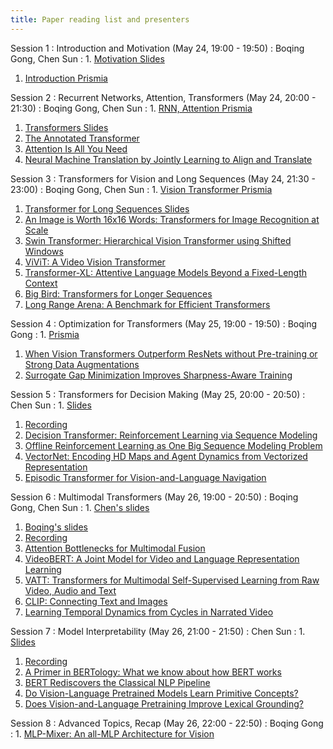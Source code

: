 ```yaml
---
title: Paper reading list and presenters
---
```


Session 1
: Introduction and Motivation (May 24, 19:00 - 19:50)
  : Boqing Gong, Chen Sun
: 1. [Motivation Slides](https://drive.google.com/file/d/1cfCWxycGGuZMcrcE2IJJBmG9UMkyJ7ka/view?usp=sharing)
  1. [Introduction Prismia](https://prismia.chat/shared/J2AE-A8GP)

Session 2
: Recurrent Networks, Attention, Transformers (May 24, 20:00 - 21:30)
  : Boqing Gong, Chen Sun
: 1. [RNN, Attention Prismia](https://prismia.chat/shared/HLQN-3X31)
  1. [Transformers Slides](https://drive.google.com/file/d/1V5bq4cYinhRzD6Ucki8pEo-fmKt6RoiN/view?usp=sharing)
  1. [The Annotated Transformer](http://nlp.seas.harvard.edu/annotated-transformer/)
  1. [Attention Is All You Need](https://arxiv.org/abs/1706.03762)
  1. [Neural Machine Translation by Jointly Learning to Align and Translate](https://arxiv.org/abs/1409.0473)

Session 3
: Transformers for Vision and Long Sequences (May 24, 21:30 - 23:00)
  : Boqing Gong, Chen Sun
: 1. [Vision Transformer Prismia](https://prismia.chat/shared/3D2J-FIPK)
  1. [Transformer for Long Sequences Slides](https://drive.google.com/file/d/1x_MdqDDw00VnXrkmeAveza1t9Dd7by_-/view?usp=sharing)
  1. [An Image is Worth 16x16 Words: Transformers for Image Recognition at Scale](https://arxiv.org/abs/2010.11929)
  1. [Swin Transformer: Hierarchical Vision Transformer using Shifted Windows](https://arxiv.org/abs/2103.14030)
  1. [ViViT: A Video Vision Transformer](https://arxiv.org/abs/2103.15691)
  1. [Transformer-XL: Attentive Language Models Beyond a Fixed-Length Context](https://arxiv.org/abs/1901.02860)
  1. [Big Bird: Transformers for Longer Sequences](https://arxiv.org/abs/2007.14062)
  1. [Long Range Arena: A Benchmark for Efficient Transformers](https://arxiv.org/abs/2011.04006)

Session 4
: Optimization for Transformers (May 25, 19:00 - 19:50)
  : Boqing Gong
: 1. [Prismia](https://prismia.chat/shared/6JG3-5LA6)
  1. [When Vision Transformers Outperform ResNets without Pre-training or Strong Data Augmentations](https://arxiv.org/abs/2106.01548)
  1. [Surrogate Gap Minimization Improves Sharpness-Aware Training](https://openreview.net/forum?id=edONMAnhLu-)

Session 5
: Transformers for Decision Making (May 25, 20:00 - 20:50)
  : Chen Sun
: 1. [Slides](https://drive.google.com/file/d/18jcH-4FXPmrxLl5MDmbB3sT3-WQOFwso/view?usp=sharing)
  1. [Recording](https://drive.google.com/file/d/1HIZk9YbKbGzuromC1gDgvngPExs56pNi/view?usp=sharing)
  1. [Decision Transformer: Reinforcement Learning via Sequence Modeling](https://arxiv.org/abs/2106.01345)
  1. [Offline Reinforcement Learning as One Big Sequence Modeling Problem](https://trajectory-transformer.github.io/)
  1. [VectorNet: Encoding HD Maps and Agent Dynamics from Vectorized Representation](https://arxiv.org/abs/2005.04259)
  1. [Episodic Transformer for Vision-and-Language Navigation](https://arxiv.org/abs/2105.06453)

Session 6
: Multimodal Transformers (May 26, 19:00 - 20:50)
  : Boqing Gong, Chen Sun
: 1. [Chen's slides](https://drive.google.com/file/d/1YC3J3HJcErgDiRXzXCiQw5NxVWPvUZxz/view?usp=sharing)
  1. [Boqing's slides](https://docs.google.com/presentation/d/1HawJsoLEBZfpC3nQH6lXv8oYIh92V2gjcMHnMYGsJGU/edit?usp=sharing&resourcekey=0-TjWZEEa_uAgiNn_NFTf5rg)
  1. [Recording](https://drive.google.com/file/d/1LuTo9O_gY4Vi13SFrSLMerejrJAW-iCq/view?usp=sharing)
  1. [Attention Bottlenecks for Multimodal Fusion](https://arxiv.org/abs/2107.00135)
  1. [VideoBERT: A Joint Model for Video and Language Representation Learning](https://arxiv.org/abs/1904.01766)
  1. [VATT: Transformers for Multimodal Self-Supervised Learning from Raw Video, Audio and Text](https://arxiv.org/abs/2104.11178)
  1. [CLIP: Connecting Text and Images](https://openai.com/blog/clip/)
  1. [Learning Temporal Dynamics from Cycles in Narrated Video](https://arxiv.org/abs/2101.02337)

Session 7
: Model Interpretability (May 26, 21:00 - 21:50)
  : Chen Sun
: 1. [Slides](https://drive.google.com/file/d/1MkdSXUherW8MC6DVrmkWzk9vWOiyf1YW/view?usp=sharing)
  1. [Recording](https://drive.google.com/file/d/1bTtxmS5Nn1HWfUpAPhAeZDUmwwIT-O62/view?usp=sharing)
  1. [A Primer in BERTology: What we know about how BERT works](https://arxiv.org/abs/2002.12327)
  1. [BERT Rediscovers the Classical NLP Pipeline](https://arxiv.org/abs/1905.05950)
  1. [Do Vision-Language Pretrained Models Learn Primitive Concepts?](https://arxiv.org/abs/2203.17271)
  1. [Does Vision-and-Language Pretraining Improve Lexical Grounding?](https://arxiv.org/abs/2109.10246)

Session 8
: Advanced Topics, Recap (May 26, 22:00 - 22:50)
  : Boqing Gong
: 1. [MLP-Mixer: An all-MLP Architecture for Vision](https://arxiv.org/abs/2105.01601)
